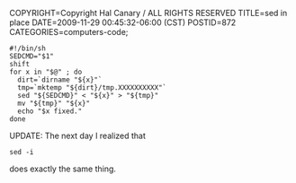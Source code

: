 COPYRIGHT=Copyright Hal Canary / ALL RIGHTS RESERVED
TITLE=sed in place
DATE=2009-11-29 00:45:32-06:00 (CST)
POSTID=872
CATEGORIES=computers-code;

    #!/bin/sh
    SEDCMD="$1"
    shift
    for x in "$@" ; do
      dirt=`dirname "${x}"`
      tmp=`mktemp "${dirt}/tmp.XXXXXXXXXX"`
      sed "${SEDCMD}" < "${x}" > "${tmp}"
      mv "${tmp}" "${x}"
      echo "$x fixed."
    done

UPDATE: The next day I realized that

    sed -i

does exactly the same thing.
